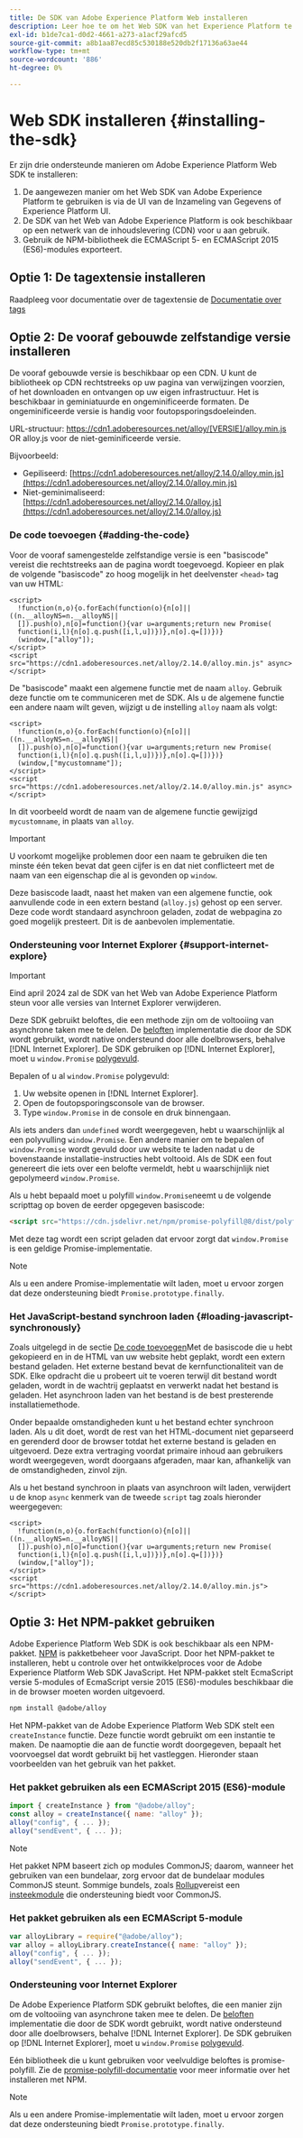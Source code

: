 ```yaml
---
title: De SDK van Adobe Experience Platform Web installeren
description: Leer hoe te om het Web SDK van het Experience Platform te installeren.
exl-id: b1de7ca1-d0d2-4661-a273-a1acf29afcd5
source-git-commit: a8b1aa87ecd85c530188e520db2f17136a63ae44
workflow-type: tm+mt
source-wordcount: '886'
ht-degree: 0%

---
```


# Web SDK installeren {#installing-the-sdk}

Er zijn drie ondersteunde manieren om Adobe Experience Platform Web SDK te installeren:

1. De aangewezen manier om het Web SDK van Adobe Experience Platform te gebruiken is via de UI van de Inzameling van Gegevens of Experience Platform UI.
1. De SDK van het Web van Adobe Experience Platform is ook beschikbaar op een netwerk van de inhoudslevering (CDN) voor u aan gebruik.
1. Gebruik de NPM-bibliotheek die ECMAScript 5- en ECMAScript 2015 (ES6)-modules exporteert.

## Optie 1: De tagextensie installeren

Raadpleeg voor documentatie over de tagextensie de [Documentatie over tags](../../tags/extensions/client/web-sdk/overview.md)

## Optie 2: De vooraf gebouwde zelfstandige versie installeren

De vooraf gebouwde versie is beschikbaar op een CDN. U kunt de bibliotheek op CDN rechtstreeks op uw pagina van verwijzingen voorzien, of het downloaden en ontvangen op uw eigen infrastructuur. Het is beschikbaar in geminiatuurde en ongeminificeerde formaten. De ongeminificeerde versie is handig voor foutopsporingsdoeleinden.

URL-structuur: https://cdn1.adoberesources.net/alloy/[VERSIE]/alloy.min.js OR alloy.js voor de niet-geminificeerde versie.

Bijvoorbeeld:

* Gepiliseerd: [https://cdn1.adoberesources.net/alloy/2.14.0/alloy.min.js](https://cdn1.adoberesources.net/alloy/2.14.0/alloy.min.js)
* Niet-geminimaliseerd: [https://cdn1.adoberesources.net/alloy/2.14.0/alloy.js](https://cdn1.adoberesources.net/alloy/2.14.0/alloy.js)


### De code toevoegen {#adding-the-code}

Voor de vooraf samengestelde zelfstandige versie is een &quot;basiscode&quot; vereist die rechtstreeks aan de pagina wordt toegevoegd. Kopieer en plak de volgende &quot;basiscode&quot; zo hoog mogelijk in het deelvenster `<head>` tag van uw HTML:

```markup
<script>
  !function(n,o){o.forEach(function(o){n[o]||((n.__alloyNS=n.__alloyNS||
  []).push(o),n[o]=function(){var u=arguments;return new Promise(
  function(i,l){n[o].q.push([i,l,u])})},n[o].q=[])})}
  (window,["alloy"]);
</script>
<script src="https://cdn1.adoberesources.net/alloy/2.14.0/alloy.min.js" async></script>
```

De &quot;basiscode&quot; maakt een algemene functie met de naam `alloy`. Gebruik deze functie om te communiceren met de SDK. Als u de algemene functie een andere naam wilt geven, wijzigt u de instelling `alloy` naam als volgt:

```markup
<script>
  !function(n,o){o.forEach(function(o){n[o]||((n.__alloyNS=n.__alloyNS||
  []).push(o),n[o]=function(){var u=arguments;return new Promise(
  function(i,l){n[o].q.push([i,l,u])})},n[o].q=[])})}
  (window,["mycustomname"]);
</script>
<script src="https://cdn1.adoberesources.net/alloy/2.14.0/alloy.min.js" async></script>
```

In dit voorbeeld wordt de naam van de algemene functie gewijzigd `mycustomname`, in plaats van `alloy`.

>[!IMPORTANT]
>
>U voorkomt mogelijke problemen door een naam te gebruiken die ten minste één teken bevat dat geen cijfer is en dat niet conflicteert met de naam van een eigenschap die al is gevonden op `window`.

Deze basiscode laadt, naast het maken van een algemene functie, ook aanvullende code in een extern bestand \(`alloy.js`\) gehost op een server. Deze code wordt standaard asynchroon geladen, zodat de webpagina zo goed mogelijk presteert. Dit is de aanbevolen implementatie.

### Ondersteuning voor Internet Explorer {#support-internet-explore}

>[!IMPORTANT]
>
>Eind april 2024 zal de SDK van het Web van Adobe Experience Platform steun voor alle versies van Internet Explorer verwijderen.

Deze SDK gebruikt beloftes, die een methode zijn om de voltooiing van asynchrone taken mee te delen. De [beloften](https://developer.mozilla.org/en-US/docs/Web/JavaScript/Reference/Global_Objects/Promise) implementatie die door de SDK wordt gebruikt, wordt native ondersteund door alle doelbrowsers, behalve [!DNL Internet Explorer]. De SDK gebruiken op [!DNL Internet Explorer], moet u `window.Promise` [polygevuld](https://remysharp.com/2010/10/08/what-is-a-polyfill).

Bepalen of u al `window.Promise` polygevuld:

1. Uw website openen in [!DNL Internet Explorer].
1. Open de foutopsporingsconsole van de browser.
1. Type `window.Promise` in de console en druk binnengaan.

Als iets anders dan `undefined` wordt weergegeven, hebt u waarschijnlijk al een polyvulling `window.Promise`. Een andere manier om te bepalen of `window.Promise` wordt gevuld door uw website te laden nadat u de bovenstaande installatie-instructies hebt voltooid. Als de SDK een fout genereert die iets over een belofte vermeldt, hebt u waarschijnlijk niet gepolymeerd `window.Promise`.

Als u hebt bepaald moet u polyfill `window.Promise`neemt u de volgende scripttag op boven de eerder opgegeven basiscode:

```html
<script src="https://cdn.jsdelivr.net/npm/promise-polyfill@8/dist/polyfill.min.js"></script>
```

Met deze tag wordt een script geladen dat ervoor zorgt dat `window.Promise` is een geldige Promise-implementatie.

>[!NOTE]
>
>Als u een andere Promise-implementatie wilt laden, moet u ervoor zorgen dat deze ondersteuning biedt `Promise.prototype.finally`.

### Het JavaScript-bestand synchroon laden {#loading-javascript-synchronously}

Zoals uitgelegd in de sectie [De code toevoegen](#adding-the-code)Met de basiscode die u hebt gekopieerd en in de HTML van uw website hebt geplakt, wordt een extern bestand geladen. Het externe bestand bevat de kernfunctionaliteit van de SDK. Elke opdracht die u probeert uit te voeren terwijl dit bestand wordt geladen, wordt in de wachtrij geplaatst en verwerkt nadat het bestand is geladen. Het asynchroon laden van het bestand is de best presterende installatiemethode.

Onder bepaalde omstandigheden kunt u het bestand echter synchroon laden. Als u dit doet, wordt de rest van het HTML-document niet geparseerd en gerenderd door de browser totdat het externe bestand is geladen en uitgevoerd. Deze extra vertraging voordat primaire inhoud aan gebruikers wordt weergegeven, wordt doorgaans afgeraden, maar kan, afhankelijk van de omstandigheden, zinvol zijn.

Als u het bestand synchroon in plaats van asynchroon wilt laden, verwijdert u de knop `async` kenmerk van de tweede `script` tag zoals hieronder weergegeven:

```markup
<script>
  !function(n,o){o.forEach(function(o){n[o]||((n.__alloyNS=n.__alloyNS||
  []).push(o),n[o]=function(){var u=arguments;return new Promise(
  function(i,l){n[o].q.push([i,l,u])})},n[o].q=[])})}
  (window,["alloy"]);
</script>
<script src="https://cdn1.adoberesources.net/alloy/2.14.0/alloy.min.js"></script>
```

## Optie 3: Het NPM-pakket gebruiken

Adobe Experience Platform Web SDK is ook beschikbaar als een NPM-pakket. [NPM](https://www.npmjs.com) is pakketbeheer voor JavaScript. Door het NPM-pakket te installeren, hebt u controle over het ontwikkelproces voor de Adobe Experience Platform Web SDK JavaScript. Het NPM-pakket stelt EcmaScript versie 5-modules of EcmaScript versie 2015 (ES6)-modules beschikbaar die in de browser moeten worden uitgevoerd.

```bash
npm install @adobe/alloy
```

Het NPM-pakket van de Adobe Experience Platform Web SDK stelt een `createInstance` functie. Deze functie wordt gebruikt om een instantie te maken. De naamoptie die aan de functie wordt doorgegeven, bepaalt het voorvoegsel dat wordt gebruikt bij het vastleggen. Hieronder staan voorbeelden van het gebruik van het pakket.

### Het pakket gebruiken als een ECMAScript 2015 (ES6)-module

```javascript
import { createInstance } from "@adobe/alloy";
const alloy = createInstance({ name: "alloy" });
alloy("config", { ... });
alloy("sendEvent", { ... });
```

>[!NOTE]
>
>Het pakket NPM baseert zich op modules CommonJS; daarom, wanneer het gebruiken van een bundelaar, zorg ervoor dat de bundelaar modules CommonJS steunt. Sommige bundels, zoals [Rollup](https://rollupjs.org)vereist een [insteekmodule](https://www.npmjs.com/package/@rollup/plugin-commonjs) die ondersteuning biedt voor CommonJS.

### Het pakket gebruiken als een ECMAScript 5-module

```javascript
var alloyLibrary = require("@adobe/alloy");
var alloy = alloyLibrary.createInstance({ name: "alloy" });
alloy("config", { ... });
alloy("sendEvent", { ... });
```

### Ondersteuning voor Internet Explorer

De Adobe Experience Platform SDK gebruikt beloftes, die een manier zijn om de voltooiing van asynchrone taken mee te delen. De [beloften](https://developer.mozilla.org/en-US/docs/Web/JavaScript/Reference/Global_Objects/Promise) implementatie die door de SDK wordt gebruikt, wordt native ondersteund door alle doelbrowsers, behalve [!DNL Internet Explorer]. De SDK gebruiken op [!DNL Internet Explorer], moet u `window.Promise` [polygevuld](https://remysharp.com/2010/10/08/what-is-a-polyfill).

Eén bibliotheek die u kunt gebruiken voor veelvuldige beloftes is promise-polyfill. Zie de [promise-polyfill-documentatie](https://www.npmjs.com/package/promise-polyfill) voor meer informatie over het installeren met NPM.

>[!NOTE]
>
>Als u een andere Promise-implementatie wilt laden, moet u ervoor zorgen dat deze ondersteuning biedt `Promise.prototype.finally`.
